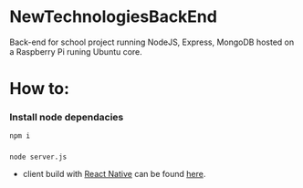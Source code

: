 # NewTechnologiesBackEnd
Back-end for school project running NodeJS, Express, MongoDB hosted on a Raspberry Pi runing Ubuntu core.

# How to:

### Install node dependacies

```
npm i
```

### 
```
node server.js
```



* client build with [React Native](https://facebook.github.io/react-native/) can be found [here](https://github.com/ArneCaris/NewTechnologies).

